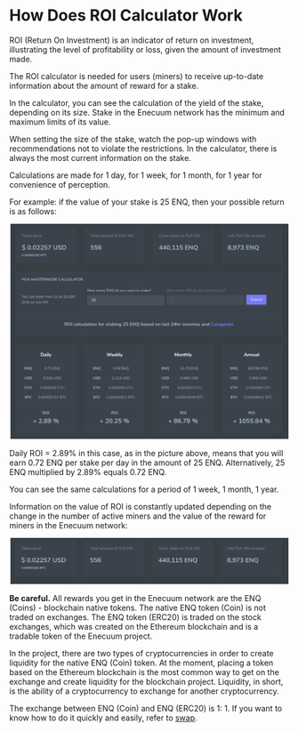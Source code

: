 # How Does ROI Calculator Work

ROI (Return On Investment) is an indicator of return on investment, illustrating the level of profitability or loss, given the amount of investment made.

The ROI calculator is needed for users (miners) to receive up-to-date information about the amount of reward for a stake.

In the calculator, you can see the calculation of the yield of the stake, depending on its size. Stake in the Enecuum network has the minimum and maximum limits of its value.

When setting the size of the stake, watch the pop-up windows with recommendations not to violate the restrictions. In the calculator, there is always the most current information on the stake.

Calculations are made for 1 day, for 1 week, for 1 month, for 1 year for convenience of perception.

For example: if the value of your stake is 25 ENQ, then your possible return is as follows:

<p align = "center"> <img src="./img/roi/web-roi.png" width="500"/> </p>

Daily ROI = 2.89% in this case, as in the picture above, means that you will earn 0.72 ENQ per stake per day in the amount of 25 ENQ. Alternatively, 25 ENQ multiplied by 2.89% equals 0.72 ENQ.

You can see the same calculations for a period of 1 week, 1 month, 1 year.

Information on the value of ROI is constantly updated depending on the change in the number of active miners and the value of the reward for miners in the Enecuum network:

<p align = "center"> <img src="./img/roi/active.png" width="500"/> </p>

**Be careful.** All rewards you get in the Enecuum network are the ENQ (Coins) -  blockchain native tokens. The native ENQ token (Coin) is not traded on exchanges. The ENQ token (ERC20) is traded on the stock exchanges, which was created on the Ethereum blockchain and is a tradable token of the Enecuum project. 

In the project, there are two types of cryptocurrencies in order to create liquidity for the native ENQ (Coin) token. At the moment, placing a token based on the Ethereum blockchain is the most common way to get on the exchange and create liquidity for the blockchain project. Liquidity, in short, is the ability of a cryptocurrency to exchange for another cryptocurrency.

The exchange between ENQ (Coin) and ENQ (ERC20) is 1: 1. If you want to know how to do it quickly and easily, refer to [swap](how-to-swap.md).